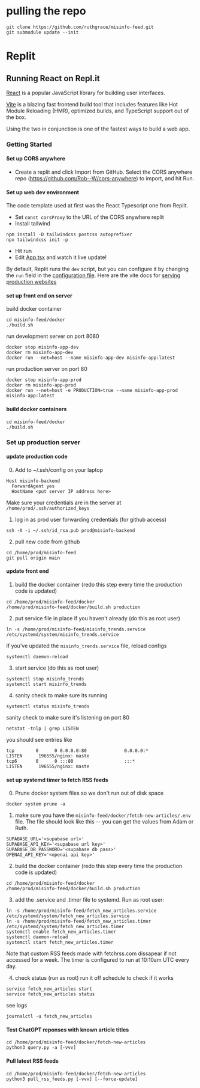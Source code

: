 # pulling the repo

```
git clone https://github.com/ruthgrace/misinfo-feed.git
git submodule update --init
```

# Replit

## Running React on Repl.it

[React](https://reactjs.org/) is a popular JavaScript library for building user interfaces.

[Vite](https://vitejs.dev/) is a blazing fast frontend build tool that includes features like Hot Module Reloading (HMR), optimized builds, and TypeScript support out of the box.

Using the two in conjunction is one of the fastest ways to build a web app.

### Getting Started

#### Set up CORS anywhere

- Create a replit and click Import from GitHub. Select the CORS anywhere repo (https://github.com/Rob--W/cors-anywhere) to import, and hit Run.

#### Set up web dev environment
The code template used at first was the React Typescript one from Replit.
- Set `const corsProxy` to the URL of the CORS anywhere replit
- Install tailwind

```
npm install -D tailwindcss postcss autoprefixer
npx tailwindcss init -p
```

- Hit run
- Edit [App.tsx](#src/App.tsx) and watch it live update!

By default, Replit runs the `dev` script, but you can configure it by changing the `run` field in the [configuration file](#.replit). Here are the vite docs for [serving production websites](https://vitejs.dev/guide/build.html)

#### set up front end on server

build docker container
```
cd misinfo-feed/docker
./build.sh
```

run development server on port 8080
```
docker stop misinfo-app-dev
docker rm misinfo-app-dev
docker run --net=host --name misinfo-app-dev misinfo-app:latest
```

run production server on port 80
```
docker stop misinfo-app-prod
docker rm misinfo-app-prod
docker run --net=host -e PRODUCTION=true --name misinfo-app-prod misinfo-app:latest
```

#### build docker containers

```
cd misinfo-feed/docker
./build.sh
```

### Set up production server

#### update production code

0. Add to ~/.ssh/config on your laptop
```
Host misinfo-backend
  ForwardAgent yes
  HostName <put server IP address here>
```

Make sure your credentials are in the server at `/home/prod/.ssh/authorized_keys`

1. log in as prod user forwarding credentials (for github access)
```
ssh -A -i ~/.ssh/id_rsa.pub prod@misinfo-backend
```

2. pull new code from github
```
cd /home/prod/misinfo-feed
git pull origin main
```

#### update front end

1. build the docker container (redo this step every time the production code is updated)
```
cd /home/prod/misinfo-feed/docker
/home/prod/misinfo-feed/docker/build.sh production
```

2. put service file in place if you haven't already (do this as root user)
```
ln -s /home/prod/misinfo-feed/misinfo_trends.service /etc/systemd/system/misinfo_trends.service
```
If you've updated the `misinfo_trends.service` file, reload configs
```
systemctl daemon-reload
```

3. start service (do this as root user)
```
systemctl stop misinfo_trends
systemctl start misinfo_trends
```

4. sanity check to make sure its running
```
systemctl status misinfo_trends
```
sanity check to make sure it's listening on port 80
```
netstat -tnlp | grep LISTEN
```
you should see entries like
```
tcp        0      0 0.0.0.0:80              0.0.0.0:*               LISTEN      196555/nginx: maste 
tcp6       0      0 :::80                   :::*                    LISTEN      196555/nginx: maste 
```

#### set up systemd timer to fetch RSS feeds

0. Prune docker system files so we don't run out of disk space
```
docker system prune -a
```

1. make sure you have the `misinfo-feed/docker/fetch-new-articles/.env` file. The file should look like this -- you can get the values from Adam or Ruth.
```
SUPABASE_URL='<supabase url>'
SUPABASE_API_KEY='<supabase url key>'
SUPABASE_DB_PASSWORD='<supabase db pass>'
OPENAI_API_KEY='<openai api key>'
``` 

2. build the docker container (redo this step every time the production code is updated)
```
cd /home/prod/misinfo-feed/docker
/home/prod/misinfo-feed/docker/build.sh production
```

3. add the .service and .timer file to systemd. Run as root user:
```
ln -s /home/prod/misinfo-feed/fetch_new_articles.service /etc/systemd/system/fetch_new_articles.service
ln -s /home/prod/misinfo-feed/fetch_new_articles.timer /etc/systemd/system/fetch_new_articles.timer
systemctl enable fetch_new_articles.timer
systemctl daemon-reload
systemctl start fetch_new_articles.timer
```

Note that custom RSS feeds made with fetchrss.com dissapear if not accessed for a week. The timer is configured to run at 10:10am UTC every day.

4. check status (run as root)
run it off schedule to check if it works
```
service fetch_new_articles start
service fetch_new_articles status
```

see logs
```
journalctl -u fetch_new_articles
```

#### Test ChatGPT reponses with known article titles

```
cd /home/prod/misinfo-feed/docker/fetch-new-articles
python3 query.py -a [-vvv]
```

#### Pull latest RSS feeds 
```
cd /home/prod/misinfo-feed/docker/fetch-new-articles
python3 pull_rss_feeds.py [-vvv] [--force-update]
```

